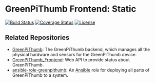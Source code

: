 # GreenPiThumb Frontend: Static

[![Build
Status](https://travis-ci.org/JeetShetty/GreenPiThumb_Frontend_static.svg?branch=master)](https://travis-ci.org/JeetShetty/GreenPiThumb_Frontend_static)
[![Coverage
Status](https://coveralls.io/repos/github/JeetShetty/GreenPiThumb_Frontend_static/badge.svg?branch=master)](https://coveralls.io/github/JeetShetty/GreenPiThumb_Frontend_static?branch=master)
[![License](http://img.shields.io/:license-apache-blue.svg?style=flat-square)](LICENSE)

## Related Repositories

* [GreenPiThumb](https://github.com/JeetShetty/GreenPiThumb): The GreenPiThumb backend, which manages all the physical hardware and sensors for the GreenPiThumb device.
* [GreenPiThumb_Frontend](https://github.com/JeetShetty/GreenPiThumb_Frontend): Web API to provide status about GreenPiThumb.
* [ansible-role-greenpithumb](https://github.com/JeetShetty/ansible-role-greenpithumb): An [Ansible](https://www.ansible.com/how-ansible-works) role for deploying all parts of GreenPiThumb to a system.
